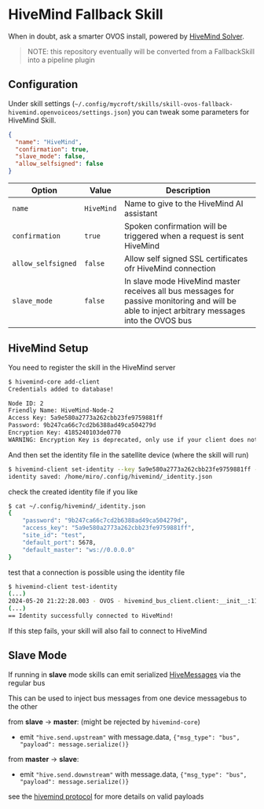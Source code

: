 # HiveMind Fallback Skill

When in doubt, ask a smarter OVOS install, powered by [HiveMind Solver](https://github.com/JarbasHiveMind/ovos-solver-hivemind-plugin).

> NOTE: this repository eventually will be converted from a FallbackSkill into a pipeline plugin

## Configuration

Under skill settings (`~/.config/mycroft/skills/skill-ovos-fallback-hivemind.openvoiceos/settings.json`) you can tweak some parameters for HiveMind Skill.

```json
{
  "name": "HiveMind",
  "confirmation": true,
  "slave_mode": false,
  "allow_selfsigned": false
}
```

| Option             | Value      | Description                                                                                                                                    |
|--------------------|------------|------------------------------------------------------------------------------------------------------------------------------------------------|
| `name`             | `HiveMind` | Name to give to the HiveMind AI assistant                                                                                                      |
| `confirmation`     | `true`     | Spoken confirmation will be triggered when a request is sent HiveMind                                                                          |
| `allow_selfsigned` | `false`    | Allow self signed SSL certificates ofr HiveMind connection                                                                                     |
| `slave_mode`       | `false`    | In slave mode HiveMind master receives all bus messages for passive monitoring and will be able to inject arbitrary messages into the OVOS bus |


## HiveMind Setup

You need to register the skill in the HiveMind server
```bash
$ hivemind-core add-client
Credentials added to database!

Node ID: 2
Friendly Name: HiveMind-Node-2
Access Key: 5a9e580a2773a262cbb23fe9759881ff
Password: 9b247ca66c7cd2b6388ad49ca504279d
Encryption Key: 4185240103de0770
WARNING: Encryption Key is deprecated, only use if your client does not support password
```

And then set the identity file in the satellite device (where the skill will run)
```bash
$ hivemind-client set-identity --key 5a9e580a2773a262cbb23fe9759881ff --password 9b247ca66c7cd2b6388ad49ca504279d --host 0.0.0.0 --port 5678 --siteid test
identity saved: /home/miro/.config/hivemind/_identity.json
```

check the created identity file if you like
```bash
$ cat ~/.config/hivemind/_identity.json
{
    "password": "9b247ca66c7cd2b6388ad49ca504279d",
    "access_key": "5a9e580a2773a262cbb23fe9759881ff",
    "site_id": "test",
    "default_port": 5678,
    "default_master": "ws://0.0.0.0"
}
```

test that a connection is possible using the identity file
```bash
$ hivemind-client test-identity
(...)
2024-05-20 21:22:28.003 - OVOS - hivemind_bus_client.client:__init__:112 - INFO - Session ID: 34d75c93-4e65-4ea9-b5f4-87169dcfda01
(...)
== Identity successfully connected to HiveMind!
```

If this step fails, your skill will also fail to connect to HiveMind


## Slave Mode

If running in **slave** mode skills can emit serialized [HiveMessages](https://github.com/JarbasHiveMind/hivemind-websocket-client/blob/dev/hivemind_bus_client/message.py) via the regular bus

This can be used to inject bus messages from one device messagebus to the other

from **slave** -> **master**: (might be rejected by `hivemind-core`)
- emit `"hive.send.upstream"` with message.data, `{"msg_type": "bus", "payload": message.serialize()}`

from **master** -> **slave**:
- emit `"hive.send.downstream"` with message.data, `{"msg_type": "bus", "payload": message.serialize()}`

see the [hivemind protocol]([https://jarbashivemind.github.io/HiveMind-community-docs/12_hive/](https://jarbashivemind.github.io/HiveMind-community-docs/04_protocol/)) for more details on valid payloads
